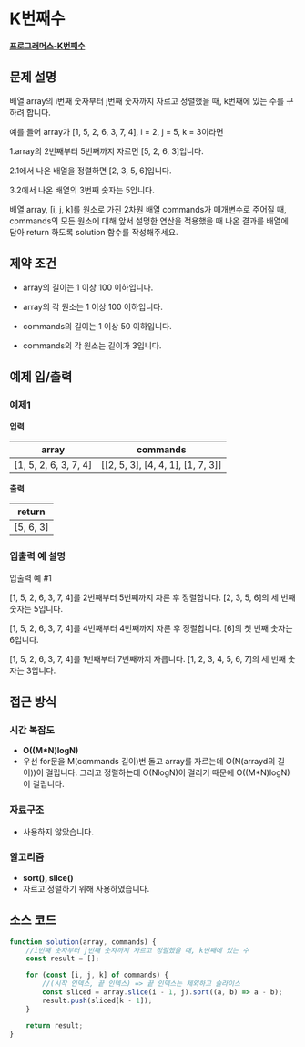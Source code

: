# K번째수

**[프로그래머스-K번째수](https://school.programmers.co.kr/learn/courses/30/lessons/42748#)**

## 문제 설명

배열 array의 i번째 숫자부터 j번째 숫자까지 자르고 정렬했을 때, k번째에 있는 수를 구하려 합니다.

예를 들어 array가 [1, 5, 2, 6, 3, 7, 4], i = 2, j = 5, k = 3이라면

1.array의 2번째부터 5번째까지 자르면 [5, 2, 6, 3]입니다.

2.1에서 나온 배열을 정렬하면 [2, 3, 5, 6]입니다.

3.2에서 나온 배열의 3번째 숫자는 5입니다.

배열 array, [i, j, k]를 원소로 가진 2차원 배열 commands가 매개변수로 주어질 때, commands의 모든 원소에 대해 앞서 설명한 연산을 적용했을 때 나온 결과를 배열에 담아 return 하도록 solution 함수를 작성해주세요.

## 제약 조건

-   array의 길이는 1 이상 100 이하입니다.

-   array의 각 원소는 1 이상 100 이하입니다.

-   commands의 길이는 1 이상 50 이하입니다.

-   commands의 각 원소는 길이가 3입니다.

## 예제 입/출력

### 예제1

**입력**

| array                 | commands                          |
| --------------------- | --------------------------------- |
| [1, 5, 2, 6, 3, 7, 4] | [[2, 5, 3], [4, 4, 1], [1, 7, 3]] |

**출력**

| return    |
| --------- |
| [5, 6, 3] |

### 입출력 예 설명

입출력 예 #1

[1, 5, 2, 6, 3, 7, 4]를 2번째부터 5번째까지 자른 후 정렬합니다. [2, 3, 5, 6]의 세 번째 숫자는 5입니다.

[1, 5, 2, 6, 3, 7, 4]를 4번째부터 4번째까지 자른 후 정렬합니다. [6]의 첫 번째 숫자는 6입니다.

[1, 5, 2, 6, 3, 7, 4]를 1번째부터 7번째까지 자릅니다. [1, 2, 3, 4, 5, 6, 7]의 세 번째 숫자는 3입니다.

## 접근 방식

### 시간 복잡도

-   **O((M\*N)logN)**
-   우선 for문을 M(commands 길이)번 돌고 array를 자르는데 O(N(arrayd의 길이))이 걸립니다. 그리고 정렬하는데 O(NlogN)이 걸리기 때문에 O((M\*N)logN)이 걸립니다.

### 자료구조

-   사용하지 않았습니다.

### 알고리즘

-   **sort(), slice()**
-   자르고 정렬하기 위해 사용하였습니다.

## 소스 코드

```js
function solution(array, commands) {
    //i번째 숫자부터 j번째 숫자까지 자르고 정렬했을 때, k번째에 있는 수
    const result = [];

    for (const [i, j, k] of commands) {
        //(시작 인덱스, 끝 인덱스) => 끝 인덱스는 제외하고 슬라이스
        const sliced = array.slice(i - 1, j).sort((a, b) => a - b);
        result.push(sliced[k - 1]);
    }

    return result;
}
```
